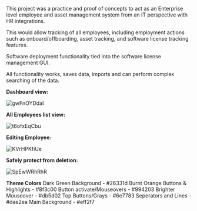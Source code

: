 This project was a practice and proof of concepts to act as an Enterprise level employee and asset management system from an IT perspective with HR integrations.

This would allow tracking of all employees, including employment actions such as onboard/offboarding, asset tracking, and software license tracking features. 

Software deployment functionality tied into the software license management GUI.

All functionality works, saves data, imports and can perform complex searching of the data.

**Dashboard view:**

![gwFnOYDdaI](https://github.com/user-attachments/assets/5d97f9fc-ff50-4e24-9001-3169bfbb3a83)

**All Employees list view:**

![t6ofxEqCbu](https://github.com/user-attachments/assets/3663871e-d056-44cc-b9a0-1e41496f624e)

**Editing Employee:**

![KVrHPKfiUe](https://github.com/user-attachments/assets/10917696-6892-4965-98c7-c2ecd024b052)

**Safely protect from deletion:**

![SpEwWRhRhR](https://github.com/user-attachments/assets/83eb3fda-95da-4b40-b359-7cb29f577032)


**Theme Colors**
	Dark Green Background - #26331d
	Burnt Orange Buttons & Highlights - #8f3c00
	Button activate/Mouseovers - #994203
	Brighter Mouseover - #db5d02
	Top Buttons/Grays - #6e7783
	Seperators and Lines - #dae2ea
	Main Background - #eff2f7
